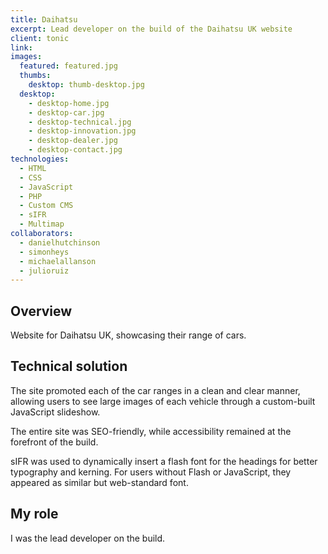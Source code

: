 ```yaml
---
title: Daihatsu
excerpt: Lead developer on the build of the Daihatsu UK website
client: tonic
link:
images:
  featured: featured.jpg
  thumbs:
    desktop: thumb-desktop.jpg
  desktop:
    - desktop-home.jpg
    - desktop-car.jpg
    - desktop-technical.jpg
    - desktop-innovation.jpg
    - desktop-dealer.jpg
    - desktop-contact.jpg
technologies:
  - HTML
  - CSS
  - JavaScript
  - PHP
  - Custom CMS
  - sIFR
  - Multimap
collaborators:
  - danielhutchinson
  - simonheys
  - michaelallanson
  - julioruiz
---
```


## Overview

Website for Daihatsu UK, showcasing their range of cars.

## Technical solution

The site promoted each of the car ranges in a clean and clear manner, allowing users to see large images of each vehicle through a custom-built JavaScript slideshow.

The entire site was SEO-friendly, while accessibility remained at the forefront of the build.

sIFR was used to dynamically insert a flash font for the headings for better typography and kerning. For users without Flash or JavaScript, they appeared as similar but web-standard font.

## My role

I was the lead developer on the build.
